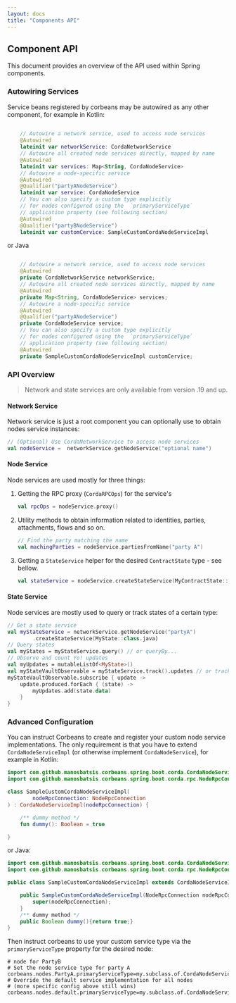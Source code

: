 ```yaml
---
layout: docs
title: "Components API"
---
```


## Component API

This document provides an overview of the API used within Spring components.

### Autowiring Services

Service beans registered by corbeans may be autowired as any other component, for example in Kotlin:

```kotlin
    
    // Autowire a network service, used to access node services
    @Autowired
    lateinit var networkService: CordaNetworkService
    // Autowire all created node services directly, mapped by name
    @Autowired
    lateinit var services: Map<String, CordaNodeService>
    // Autowire a node-specific service
    @Autowired
    @Qualifier("partyANodeService")
    lateinit var service: CordaNodeService
    // You can also specify a custom type explicitly
    // for nodes configured using the  `primaryServiceType`
    // application property (see following section)
    @Autowired
    @Qualifier("partyBNodeService")
    lateinit var customCervice: SampleCustomCordaNodeServiceImpl
```

or Java

```java

    // Autowire a network service, used to access node services
    @Autowired
    private CordaNetworkService networkService;
    // Autowire all created node services directly, mapped by name
    @Autowired
    private Map<String, CordaNodeService> services;
    // Autowire a node-specific service
    @Autowired
    @Qualifier("partyANodeService")
    private CordaNodeService service;
    // You can also specify a custom type explicitly
    // for nodes configured using the  `primaryServiceType`
    // application property (see following section)
    @Autowired
    private SampleCustomCordaNodeServiceImpl customCervice;
```

### API Overview 

> Network and state services are only available from version .19 and up.

#### Network Service

Network service is just a root component you can optionally use to 
obtain nodes service instances:
 
```kotlin
// (Optional) Use CordaNetworkService to access node services
val nodeService =  networkService.getNodeService("optional name")
```

#### Node Service

Node services are used mostly for three things:

1. Getting the RPC proxy (`CordaRPCOps`) for the service's
	```kotlin
	val rpcOps = nodeService.proxy()
	```
2. Utility methods to obtain information related to identities, parties, attachments, flows and so on.
	```kotlin
	// Find the party matching the name
	val machingParties = nodeService.partiesFromName("party A")
	```
3. Getting a `StateService` helper for the desired `ContractState` type - see bellow. 
	```kotlin
	val stateService = nodeService.createStateService(MyContractState::class.java)
	```
	
#### State Service

Node services are mostly used to query or track states of a certain type:

```kotlin
// Get a state service
val myStateService = networkService.getNodeService("partyA")
		.createStateService(MyState::class.java)
// Query states 
val myStates = myStateService.query() // or queryBy...
// Observe and count Yo! updates
val myUpdates = mutableListOf<MyState>()
val myStateVaultObservable = myStateService.track().updates // or trackBy...
myStateVaultObservable.subscribe { update ->
	update.produced.forEach { (state) ->
		myUpdates.add(state.data)
	}
}
```

### Advanced Configuration

You can instruct Corbeans to create and register your custom node service implementations.
The only requirement is that you have to extend `CordaNodeServiceImpl`
(or otherwise implement `CordaNodeService`), for example in Kotlin:

```kotlin
import com.github.manosbatsis.corbeans.spring.boot.corda.CordaNodeServiceImpl
import com.github.manosbatsis.corbeans.spring.boot.corda.rpc.NodeRpcConnection

class SampleCustomCordaNodeServiceImpl(
        nodeRpcConnection: NodeRpcConnection
) : CordaNodeServiceImpl(nodeRpcConnection) {

    /** dummy method */
    fun dummy(): Boolean = true

}
```

or Java:


```java
import com.github.manosbatsis.corbeans.spring.boot.corda.CordaNodeServiceImpl;
import com.github.manosbatsis.corbeans.spring.boot.corda.rpc.NodeRpcConnection;

public class SampleCustomCordaNodeServiceImpl extends CordaNodeServiceImpl {

	public SampleCustomCordaNodeServiceImpl(NodeRpcConnection nodeRpcConnection){
		super(nodeRpcConnection);
	}
    /** dummy method */
    public Boolean dummy(){return true;}
}
```

Then instruct corbeans to use your custom service type via the
`primaryServiceType` property for the desired node:

```properties
# node for PartyB
# Set the node service type for party A
corbeans.nodes.PartyA.primaryServiceType=my.subclass.of.CordaNodeServiceImpl
# Override the default service implementation for all nodes 
# (more specific config above still wins)
corbeans.nodes.default.primaryServiceType=my.subclass.of.CordaNodeServiceImpl
```  
